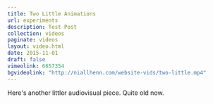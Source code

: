 ```yaml
---
title: Two Little Animations
url: experiments
description: Test Post
collection: videos
paginate: videos
layout: video.html
date: 2015-11-01
draft: false
vimeolink: 6657354
bgvideolink: "http://niallhenn.com/website-vids/two-little.mp4"
---
```


Here's another littler audiovisual piece. Quite old now.